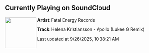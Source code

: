 ## Currently Playing on SoundCloud

[<img align="left" width="100" src="https://i1.sndcdn.com/artworks-v3tHzBPalaLr8mkD-ALrAmg-t500x500.png">](https://soundcloud.com/fatalenergyrecords/helena-kristiansson-apollo-lukee-g-remix)

**Artist**: Fatal Energy Records 

**Track**: Helena Kristiansson - Apollo (Lukee G Remix)

Last updated at 9/26/2025, 10:38:21 AM
